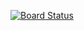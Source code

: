 [![Board Status](https://dev.azure.com/fabrikam/677da0fb-b067-4f77-b89b-f32c12bb8617/cdf5e823-1179-4503-9fb1-a45e2c1bc6d4/_apis/work/boardbadge/6fa7b56f-d27c-4e96-957d-f9e7b0f56705?columnOptions=2&columns=Proposed,Committed,In%20Progress,In%20Review)](https://dev.azure.com/fabrikam/677da0fb-b067-4f77-b89b-f32c12bb8617/_boards/board/t/cdf5e823-1179-4503-9fb1-a45e2c1bc6d4/Microsoft.RequirementCategory/?columnOptions=2&columns=Proposed%Committed%In%20Progress%In%20Review)
